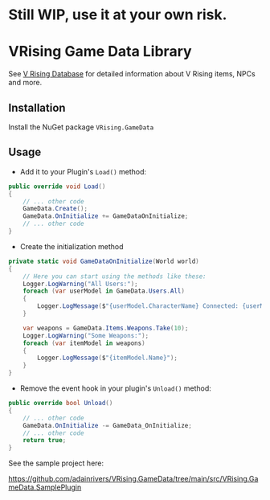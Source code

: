 # Still WIP, use it at your own risk.

# VRising Game Data Library

See [V Rising Database](https://gaming.tools/v-rising) for detailed information about V Rising items, NPCs and more.

## Installation

Install the NuGet package `VRising.GameData`

## Usage

- Add it to your Plugin's `Load()` method: 

```csharp
public override void Load()
{
    // ... other code
    GameData.Create();
    GameData.OnInitialize += GameDataOnInitialize;
    // ... other code
}
```

- Create the initialization method

```csharp
private static void GameDataOnInitialize(World world)
{
    // Here you can start using the methods like these:
    Logger.LogWarning("All Users:");
    foreach (var userModel in GameData.Users.All)
    {
        Logger.LogMessage($"{userModel.CharacterName} Connected: {userModel.IsConnected}");
    }

    var weapons = GameData.Items.Weapons.Take(10);
    Logger.LogWarning("Some Weapons:");
    foreach (var itemModel in weapons)
    {
        Logger.LogMessage($"{itemModel.Name}");
    }
}
```
- Remove the event hook in your plugin's `Unload()` method:

```csharp
public override bool Unload()
{
    // ... other code
    GameData.OnInitialize -= GameData_OnInitialize;
    // ... other code
    return true;
}
```

See the sample project here: 

https://github.com/adainrivers/VRising.GameData/tree/main/src/VRising.GameData.SamplePlugin
